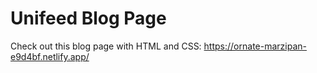 # Unifeed Blog Page

Check out this blog page with HTML and CSS: https://ornate-marzipan-e9d4bf.netlify.app/
